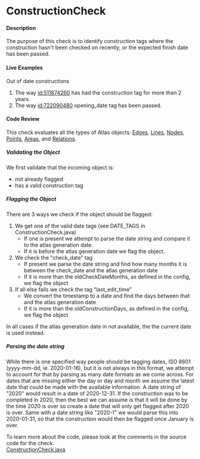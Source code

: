 # ConstructionCheck

#### Description

The purpose of this check is to identify construction tags where the construction hasn't been checked on recently, or 
the expected finish date has been passed.

#### Live Examples

Out of date constructions
1. The way [id:511874260](https://www.openstreetmap.org/way/511874260) has had the construction tag for more than 2 years.
2. The way [id:722090480](https://www.openstreetmap.org/way/722090480) opening_date tag has been passed.

#### Code Review

This check evaluates all the types of Atlas objects: 
[Edges](https://github.com/osmlab/atlas/blob/dev/src/main/java/org/openstreetmap/atlas/geography/atlas/items/Edge.java),
[Lines](https://github.com/osmlab/atlas/blob/dev/src/main/java/org/openstreetmap/atlas/geography/atlas/items/Line.java),
[Nodes](https://github.com/osmlab/atlas/blob/dev/src/main/java/org/openstreetmap/atlas/geography/atlas/items/Node.java),
[Points](https://github.com/osmlab/atlas/blob/dev/src/main/java/org/openstreetmap/atlas/geography/atlas/items/Point.java),
[Areas](https://github.com/osmlab/atlas/blob/dev/src/main/java/org/openstreetmap/atlas/geography/atlas/items/Area.java), and
[Relations](https://github.com/osmlab/atlas/blob/dev/src/main/java/org/openstreetmap/atlas/geography/atlas/items/Relation.java).

##### Validating the Object
We first validate that the incoming object is: 
* not already flagged
* has a valid construction tag

##### Flagging the Object
There are 3 ways we check if the object should be flagged:
1. We get one of the valid date tags (see DATE_TAGS in ConstructionCheck.java)
    * If one is present we attempt to parse the date string and compare it to the atlas generation date.
    * If it is before the atlas generation date we flag the object.
2. We check the "check_date" tag
    * If present we parse the date string and find how many months it is between the check_date and the atlas generation date
    * If it is more than the oldCheckDateMonths, as defined in the config, we flag the object
3. If all else fails we check the tag "last_edit_time"
    * We convert the timestamp to a date and find the days between that and the atlas generation date
    * If it is more than the oldConstructionDays, as defined in the config, we flag the object
    
In all cases if the atlas generation date in not available, the the current date is used instead. 
    
##### Parsing the date string
While there is one specified way people should be tagging dates, ISO 8601 (yyyy-mm-dd, ie. 2020-01-16), but it is not always
in this format, we attempt to account for that by parsing as many date formats as we come across.
For dates that are missing either the day or day and month we assume the latest date that could be made with the
available information. A date string of "2020" would result in a date of 2020-12-31. If the construction was to be 
completed in 2020, then the best we can assume is that it will be done by the time 2020 is over so create a date that 
will only get flagged after 2020 is over. Same with a date string like "2020-1" we would parse this into 2020-01-31,
so that the construction would then be flagged once January is over.

To learn more about the code, please look at the comments in the source code for the check.  
[ConstructionCheck.java](../../src/main/java/org/openstreetmap/atlas/checks/validation/tag/ConstructionCheck.java)
